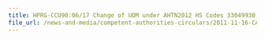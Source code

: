 ```yaml
---
title: HPRG-CCU90:06/17 Change of UOM under AHTN2012 HS Codes 33049930, 33051090 and 33069000 for Cosmetic Products 
file_url: /news-and-media/competent-authorities-circulars/2011-11-16-CA.pdf
---
```

